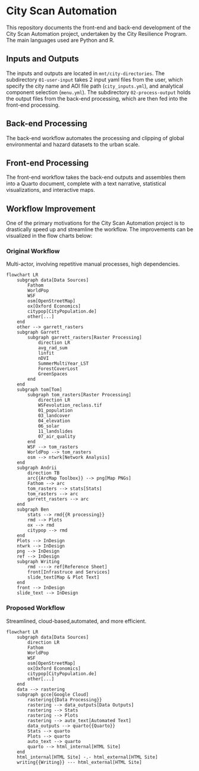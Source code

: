 # City Scan Automation

This repository documents the front-end and back-end development of the City Scan Automation project, undertaken by the City Resilience Program.
The main languages used are Python and R.

## Inputs and Outputs

The inputs and outputs are located in `mnt/city-directories`.
The subdirectory `01-user-input` takes 2 input yaml files from the user, which specify the city name and AOI file path (`city_inputs.yml`), and analytical component selection (`menu.yml`).
The subdirectory `02-process-output` holds the output files from the back-end processing, which are then fed into the front-end processing.

## Back-end Processing

The back-end workflow automates the processing and clipping of global environmental and hazard datasets to the urban scale.

## Front-end Processing

The front-end workflow takes the back-end outputs and assembles them into a Quarto document, complete with a text narrative, statistical visualizations, and interactive maps.

## Workflow Improvement

One of the primary motivations for the City Scan Automation project is to drastically speed up and streamline the workflow.
The improvements can be visualized in the flow charts below:

### Original Workflow

Multi-actor, involving repetitive manual processes, high dependencies.

```mermaid
flowchart LR
	subgraph data[Data Sources]
		Fathom
		WorldPop
		WSF
		osm[OpenStreetMap]
		ox[Oxford Economics]
		citypop[CityPopulation.de]
		other[...]
	end
	other --> garrett_rasters
	subgraph Garrett
		subgraph garrett_rasters[Raster Processing]
			direction LR
			avg_rad_sum
			linfit
			nDVI
			SummerMultiYear_LST
			ForestCoverLost
			GreenSpaces
		end
	end
	subgraph tom[Tom]
		subgraph tom_rasters[Raster Processing]
			direction LR
			WSFevolution_reclass.tif
			01_population
			03_landcover
			04_elevation
			06_solar
			11_landslides
			07_air_quality
		end
		WSF --> tom_rasters
		WorldPop --> tom_rasters
		osm --> ntwrk[Network Analysis]
	end
	subgraph Andrii
		direction TB
		arc{{ArcMap Toolbox}} --> png[Map PNGs]
		Fathom --> arc
		tom_rasters --> stats[Stats]
		tom_rasters --> arc
		garrett_rasters --> arc
	end
	subgraph Ben
		stats --> rmd{{R processing}}
		rmd --> Plots
		ox --> rmd
		citypop --> rmd
	end
	Plots --> InDesign
	ntwrk --> InDesign
	png --> InDesign
	ref --> InDesign
	subgraph Writing
		rmd ----> ref[Reference Sheet]
		front[Infrastruce and Services]
		slide_text[Map & Plot Text]
	end
	front --> InDesign
	slide_text --> InDesign
```

### Proposed Workflow

Streamlined, cloud-based,automated, and more efficient.

```mermaid
flowchart LR
	subgraph data[Data Sources]
		direction LR
		Fathom
		WorldPop
		WSF
		osm[OpenStreetMap]
		ox[Oxford Economics]
		citypop[CityPopulation.de]
		other[...]
	end
	data --> rastering
	subgraph gcce[Google Cloud]
		rastering{{Data Processing}}
		rastering --> data_outputs[Data Outputs]
		rastering --> Stats
		rastering --> Plots
		rastering --> auto_text[Automated Text]
		data_outputs --> quarto{{Quarto}}
		Stats --> quarto
		Plots --> quarto
		auto_text --> quarto
		quarto --> html_internal[HTML Site]
	end
	html_internal[HTML Site] -.- html_external[HTML Site]
	writing{{Writing}} --- html_external[HTML Site]
```
